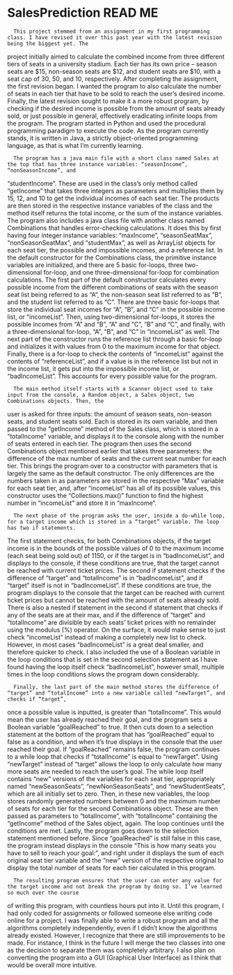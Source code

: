 # SalesPrediction READ ME

      This project stemmed from an assignment in my first programming class. I have revised it over this past year with the latest revision being the biggest yet. The 
project initially aimed to calculate the combined income from three different tiers of seats in a university stadium. Each tier has its own price – season seats are 
$15, non-season seats are $12, and student seats are $10, with a seat cap of 30, 50, and 10, respectively. After completing the assignment, the first revision began. I 
wanted the program to also calculate the number of seats in each tier that have to be sold to reach the user’s desired income. Finally, the latest revision sought to 
make it a more robust program, by checking if the desired income is possible from the amount of seats already sold, or just possible in general, effectively 
eradicating infinite loops from the program. The program started in Python and used the procedural programming paradigm to execute the code. As the program currently 
stands, it is written in Java, a strictly object-oriented programming language, as that is what I’m currently learning. 

      The program has a java main file with a short class named Sales at the top that has three instance variables: “seasonIncome”, “nonSeasonIncome”, and 
“studentIncome”. These are used in the class’s only method called “getIncome” that takes three integers as parameters and multiplies them by 15, 12, and 10 to get the 
individual incomes of each seat tier. The products are then stored in the respective instance variables of the class and the method itself returns the total income, or 
the sum of the instance variables. The program also includes a java class file with another class named Combinations that handles error-checking calculations. It does 
this by first having four integer instance variables: “maxIncome”, “seasonSeatMax”, “nonSeasonSeatMax”, and “studentMax”, as well as ArrayList objects for each seat 
tier, the possible and impossible incomes, and a reference list. In the default constructor for the Combinations class, the primitive instance variables are 
initialized, and there are 5 basic for-loops, three two-dimensional for-loop, and one three-dimensional for-loop for combination calculations. The first part of the 
default constructor calculates every possible income from the different combinations of seats with the season seat list being referred to as “A”, the non-season seat 
list referred to as “B”, and the student list referred to as “C”. There are three basic for-loops that store the individual seat incomes for “A”, “B”, and “C” in the 
possible income list, or “incomeList”. Then, using two-dimensional for-loops, it stores the possible incomes from “A” and “B”, “A” and “C”, “B” and “C”, and finally, 
with a three-dimensional for-loop, “A”, “B”, and “C” in “incomeList” as well. The next part of the constructor runs the reference list through a basic for-loop and 
initializes it with values from 0 to the maximum income for that object. Finally, there is a for-loop to check the contents of “incomeList” against the contents of 
“referenceList”, and if a value is in the reference list but not in the income list, it gets put into the impossible income list, or “badIncomeList”. This accounts for 
every possible value for the program.
      
      The main method itself starts with a Scanner object used to take input from the console, a Random object, a Sales object, two Combinations objects. Then, the   
user is asked for three inputs: the amount of season seats, non-season seats, and student seats sold. Each is stored in its own variable, and then passed to the 
“getIncome” method of the Sales class, which is stored in a “totalIncome” variable, and displays it to the console along with the number of seats entered in each tier. 
The program then uses the second Combinations object mentioned earlier that takes three parameters: the difference of the max number of seats and the current seat 
number for each tier. This brings the program over to a constructor with parameters that is largely the same as the default constructor. The only differences are the 
numbers taken in as parameters are stored in the respective “Max” variable for each seat tier, and, after “incomeList” has all of its possible values, this constructor 
uses the “Collections.max()” function to find the highest number in “incomeList” and store it in “maxIncome”.
      
      The next phase of the program asks the user, inside a do-while loop, for a target income which is stored in a “target” variable. The loop has two if statements. 
The first statement checks, for both Combinations objects, if the target income is in the bounds of the possible values of 0 to the maximum income (each seat being 
sold out) of 1150, or if the target is in “badIncomeList”, and displays to the console, if these conditions are true, that the target cannot be reached with current 
ticket prices. The second if statement checks if the difference of “target” and “totalIncome” is in “badIncomeList”, and if “target” itself is not in “badIncomeList”. 
If these conditions are true, the program displays to the console that the target can be reached with current ticket prices but cannot be reached with the amount of 
seats already sold. There is also a nested if statement in the second if statement that checks if any of the seats are at their max, and if the difference of “target” 
and “totalIncome” are divisible by each seats’ ticket prices with no remainder using the modulus (%) operator. On the surface, it would make sense to just check 
“incomeList” instead of making a completely new list to check. However, in most cases “badIncomeList” is a great deal smaller, and therefore quicker to check. I also 
included the use of a Boolean variable in the loop conditions that is set in the second selection statement as I have found having the loop itself check 
“badIncomeList”, however small, multiple times in the loop conditions slows the program down considerably. 
      
      Finally, the last part of the main method stores the difference of “target” and “totalIncome” into a new variable called “newTarget”, and checks if “target”, 
once a possible value is inputted, is greater than “totalIncome”. This would mean the user has already reached their goal, and the program sets a Boolean variable 
“goalReached” to true. It then cuts down to a selection statement at the bottom of the program that has “goalReached” equal to false as a condition, and when it’s true 
displays in the console that the user reached their goal. If “goalReached” remains false, the program continues to a while loop that checks if “totalIncome” is equal 
to “newTarget”. Using “newTarget” instead of “target” allows the loop to only calculate how many more seats are needed to reach the user’s goal. The while loop itself 
contains “new” versions of the variables for each seat tier, appropriately named “newSeasonSeats”, “newNonSeasonSeats”, and “newStudentSeats”, which are all initially 
set to zero. Then, in these new variables, the loop stores randomly generated numbers between 0 and the maximum number of seats for each tier for the second 
Combinations object. These are then passed as parameters to “totalIncome”, with “totalIncome” containing the “getIncome” method of the Sales object, again. The loop 
continues until the conditions are met. Lastly, the program goes down to the selection statement mentioned before. Since “goalReached” is still false in this case, the 
program instead displays in the console “This is how many seats you have to sell to reach your goal:”, and right under it displays the sum of each original seat tier 
variable and the “new” version of the respective original to display the total number of seats for each tier calculated in this program.
      
      The resulting program ensures that the user can enter any value for the target income and not break the program by doing so. I’ve learned so much over the course 
of writing this program, with countless hours put into it. Until this program, I had only coded for assignments or followed someone else writing code online for a 
project. I was finally able to write a robust program and all the algorithms completely independently, even if I didn’t know the algorithms already existed. However, I 
recognize that there are still improvements to be made. For instance, I think in the future I will merge the two classes into one as the decision to separate them was 
completely arbitrary. I also plan on converting the program into a GUI (Graphical User Interface) as I think that would be overall more intuitive.
